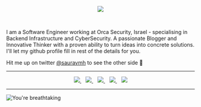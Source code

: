 <p align="center">
    <img src="https://user-images.githubusercontent.com/28642011/103785166-e5f42f80-5060-11eb-8d59-08d16a0eca12.png" />
</p>

<br>

I am a Software Engineer working at Orca Security, Israel - specialising in Backend Infrastructure and CyberSecurity. A passionate Blogger and Innovative Thinker with a proven ability to turn ideas into concrete solutions. I'll let my github profile fill in rest of the details for you.

Hit me up on twitter [@sauravmh](https://twitter.com/sauravmh) to see the other side 🙌

-----------

<p align='center'>
     <a href="https://sauravmh.com">
        <img src="https://img.shields.io/badge/Website-3b5998?style=for-the-badge&logo=Stadia&logoColor=white" />
    </a>&nbsp;&nbsp;
    <a href="https://linkedin.com/in/sauravmh">
       <img src="https://img.shields.io/badge/-LinkedIn-0e76a8?style=for-the-badge&logo=Linkedin&logoColor=white" />
    </a>&nbsp;&nbsp;
    <a href="https://twitter.com/sauravmh">
        <img src="https://img.shields.io/badge/-Twitter-00acee?style=for-the-badge&logo=Twitter&logoColor=white" />
    </a>&nbsp;&nbsp;
    <a href="https://blog.sauravmh.com">
        <img src="https://img.shields.io/badge/My%20Blogs-3b5998?style=for-the-badge&logo=Stadia&logoColor=white" />
    </a>&nbsp;&nbsp;
    <a href="https://medium.com/@sauravmh">
        <img src="https://img.shields.io/badge/-Medium-F99A66?style=for-the-badge&logo=Medium&logoColor=white" />
    </a>
</p>

-----------

![You're breathtaking](https://raw.githubusercontent.com/sauravhiremath/sauravhiremath/master/icon/breathtaking.png?token=AG2QVW3ZHL57F3OW47JHPHC7E3VEU)
